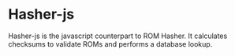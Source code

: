 # Hasher-js
Hasher-js is the javascript counterpart to ROM Hasher. It calculates checksums to validate ROMs and performs a database lookup.
